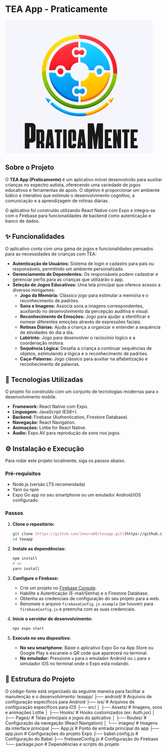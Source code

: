 # TEA App - Praticamente

![Logo do App](src/images/Praticamente.png)

## Sobre o Projeto

O **TEA App (Praticamente)** é um aplicativo móvel desenvolvido para auxiliar crianças no espectro autista, oferecendo uma variedade de jogos educativos e ferramentas de apoio. O objetivo é proporcionar um ambiente lúdico e interativo que estimule o desenvolvimento cognitivo, a comunicação e a aprendizagem de rotinas diárias.

O aplicativo foi construído utilizando React Native com Expo e integra-se com o Firebase para funcionalidades de backend como autenticação e banco de dados.

## ✨ Funcionalidades

O aplicativo conta com uma gama de jogos e funcionalidades pensados para as necessidades de crianças com TEA:

* **Autenticação de Usuários:** Sistema de login e cadastro para pais ou responsáveis, permitindo um ambiente personalizado.
* **Gerenciamento de Dependentes:** Os responsáveis podem cadastrar e gerenciar perfis para as crianças que utilizarão o app.
* **Seleção de Jogos Educativos:** Uma tela principal que oferece acesso a diversos minigames:
    * **Jogo da Memória:** Clássico jogo para estimular a memória e o reconhecimento de padrões.
    * **Sons e Imagens:** Associa sons a imagens correspondentes, auxiliando no desenvolvimento da percepção auditiva e visual.
    * **Reconhecimento de Emoções:** Jogo para ajudar a identificar e nomear diferentes emoções através de expressões faciais.
    * **Rotinas Diárias:** Ajuda a criança a organizar e entender a sequência de atividades do dia a dia.
    * **Labirinto:** Jogo para desenvolver o raciocínio lógico e a coordenação motora.
    * **Sequência Lógica:** Desafia a criança a continuar sequências de objetos, estimulando a lógica e o reconhecimento de padrões.
    * **Caça-Palavras:** Jogo clássico para auxiliar na alfabetização e reconhecimento de palavras.

## 🚀 Tecnologias Utilizadas

O projeto foi construído com um conjunto de tecnologias modernas para o desenvolvimento mobile.

-   **Framework:** React Native com Expo.
-   **Linguagem:** JavaScript (ES6+).
-   **Backend:** Firebase (Authentication, Firestore Database).
-   **Navegação:** React Navigation.
-   **Animações:** Lottie for React Native.
-   **Áudio:** Expo AV para reprodução de sons nos jogos.

## ⚙️ Instalação e Execução

Para rodar este projeto localmente, siga os passos abaixo.

### Pré-requisitos
-   Node.js (versão LTS recomendada)
-   Yarn ou npm
-   Expo Go app no seu smartphone ou um emulador Android/iOS configurado.

### Passos

1.  **Clone o repositório:**
    ```bash
    git clone [https://github.com/lmoura00/teaapp.git](https://github.com/lmoura00/teaapp.git)
    cd teaapp
    ```

2.  **Instale as dependências:**
    ```bash
    npm install
    # ou
    yarn install
    ```

3.  **Configure o Firebase:**
    -   Crie um projeto no [Firebase Console](https://console.firebase.google.com/).
    -   Habilite a Autenticação (E-mail/Senha) e o Firestore Database.
    -   Obtenha as credenciais de configuração do seu projeto para a web.
    -   Renomeie o arquivo `firebaseConfig.js.example` (se houver) para `firebaseConfig.js` e preencha com as suas credenciais.

4.  **Inicie o servidor de desenvolvimento:**
    ```bash
    npx expo start
    ```

5.  **Execute no seu dispositivo:**
    -   **No seu smartphone:** Baixe o aplicativo Expo Go na App Store ou Google Play e escaneie o QR code que aparecerá no terminal.
    -   **No emulador:** Pressione `a` para o emulador Android ou `i` para o simulador iOS no terminal onde o Expo está rodando.

## 📂 Estrutura do Projeto

O código-fonte está organizado da seguinte maneira para facilitar a manutenção e o desenvolvimento:
teaapp/
├── android/            # Arquivos de configuração específicos para Android
├── ios/                # Arquivos de configuração específicos para iOS
├── src/
│   ├── Assets/         # Imagens, sons e animações Lottie
│   ├── Hooks/          # Hooks customizados (ex: Auth.jsx)
│   ├── Pages/          # Telas principais e jogos do aplicativo
│   ├── Routes/         # Configuração da navegação (React Navigation)
│   └── images/         # Imagens da interface principal
├── App.js              # Ponto de entrada principal do app
├── app.json            # Configurações do projeto Expo
├── babel.config.js     # Configuração do Babel
├── firebaseConfig.js   # Configuração do Firebase
└── package.json        # Dependências e scripts do projeto
